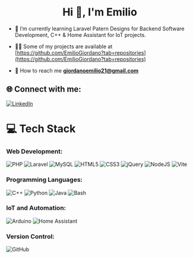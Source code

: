 <h1 align="center">Hi 👋, I'm Emilio</h1>

- 📖 I’m currently learning Laravel Patern Designs for Backend Software Development, C++ & Home Assistant for IoT projects.

- 👨‍💻 Some of my projects are available at [https://github.com/EmilioGiordano?tab=repositories](https://github.com/EmilioGiordano?tab=repositories)

- 💬 How to reach me **giordanoemilio21@gmail.com**

## 🌐 Connect with me: 

[![LinkedIn](https://img.shields.io/badge/LinkedIn-%230077B5.svg?logo=linkedin&logoColor=white)](https://linkedin.com/in/emilio-giordano/) 




# 💻 Tech Stack

### **Web Development:**
![PHP](https://img.shields.io/badge/php-%23777BB4.svg?style=for-the-badge&logo=php&logoColor=white) ![Laravel](https://img.shields.io/badge/laravel-%23FF2D20.svg?style=for-the-badge&logo=laravel&logoColor=white) ![MySQL](https://img.shields.io/badge/mysql-4479A1.svg?style=for-the-badge&logo=mysql&logoColor=white) ![HTML5](https://img.shields.io/badge/html5-%23E34F26.svg?style=for-the-badge&logo=html5&logoColor=white) ![CSS3](https://img.shields.io/badge/css3-%231572B6.svg?style=for-the-badge&logo=css3&logoColor=white) ![jQuery](https://img.shields.io/badge/jquery-%230769AD.svg?style=for-the-badge&logo=jquery&logoColor=white) ![NodeJS](https://img.shields.io/badge/node.js-6DA55F?style=for-the-badge&logo=node.js&logoColor=white) ![Vite](https://img.shields.io/badge/vite-%23646CFF.svg?style=for-the-badge&logo=vite&logoColor=white)

### **Programming Languages:**
![C++](https://img.shields.io/badge/c++-%2300599C.svg?style=for-the-badge&logo=c%2B%2B&logoColor=white) ![Python](https://img.shields.io/badge/python-3670A0?style=for-the-badge&logo=python&logoColor=ffdd54) ![Java](https://img.shields.io/badge/java-%23ED8B00.svg?style=for-the-badge&logo=java&logoColor=white) ![Bash](https://img.shields.io/badge/bash-%23121011.svg?style=for-the-badge&logo=gnu-bash&logoColor=white)

### **IoT and Automation:**
![Arduino](https://img.shields.io/badge/-Arduino-00979D?style=for-the-badge&logo=Arduino&logoColor=white) ![Home Assistant](https://img.shields.io/badge/home%20assistant-%2341BDF5.svg?style=for-the-badge&logo=home-assistant&logoColor=white)

### **Version Control:**
![GitHub](https://img.shields.io/badge/github-%23121011.svg?style=for-the-badge&logo=github&logoColor=white)
